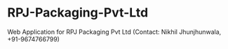 # RPJ-Packaging-Pvt-Ltd
Web Application for RPJ Packaging Pvt Ltd (Contact: Nikhil Jhunjhunwala, +91-9674766799)
